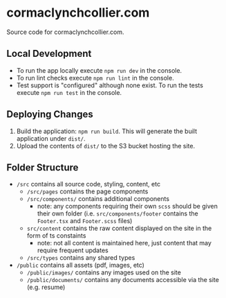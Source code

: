 # cormaclynchcollier.com

Source code for cormaclynchcollier.com.

## Local Development

* To run the app locally execute `npm run dev` in the console.
* To run lint checks execute `npm run lint` in the console.
* Test support is "configured" although none exist. To run the tests execute `npm run test` in the console.

## Deploying Changes

1. Build the application: `npm run build`. This will generate the built application under `dist/`.
2. Upload the contents of `dist/` to the S3 bucket hosting the site.

## Folder Structure

* `/src` contains all source code, styling, content, etc
  * `/src/pages` contains the page components
  * `/src/components/` contains additional components
    * note: any components requiring their own `scss` should be given their own folder (i.e. `src/components/footer` contains the `Footer.tsx` and `Footer.scss` files)
  * `src/content` contains the raw content displayed on the site in the form of ts constaints
    * note: not all content is maintained here, just content that may require frequent updates
  * `/src/types` contains any shared types  
* `/public` contains all assets (pdf, images, etc)
  * `/public/images/` contains any images used on the site
  * `/public/documents/` contains any documents accessible via the site (e.g. resume)